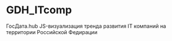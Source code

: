 # GDH_ITcomp
 ГосДата.hub JS-визуализация тренда развития IT компаний на территории Российской Федирации
